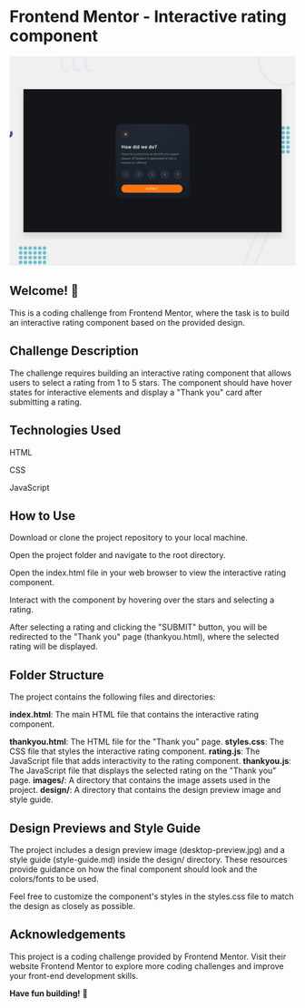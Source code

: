 
# Frontend Mentor - Interactive rating component

![Design preview for the Interactive rating component coding challenge](./design/desktop-preview.jpg)

## Welcome! 👋

This is a coding challenge from Frontend Mentor, where the task is to build an interactive rating component based on the provided design.

## Challenge Description
The challenge requires building an interactive rating component that allows users to select a rating from 1 to 5 stars. The component should have hover states for interactive elements and display a "Thank you" card after submitting a rating.

## Technologies Used
HTML

CSS

JavaScript


## How to Use
Download or clone the project repository to your local machine.

Open the project folder and navigate to the root directory.

Open the index.html file in your web browser to view the interactive rating component.

Interact with the component by hovering over the stars and selecting a rating.

After selecting a rating and clicking the "SUBMIT" button, you will be redirected to the "Thank you" page (thankyou.html), where the selected rating will be displayed.

## Folder Structure
The project contains the following files and directories:

**index.html**: The main HTML file that contains the interactive rating component.

**thankyou.html**: The HTML file for the "Thank you" page.
**styles.css**: The CSS file that styles the interactive rating component.
**rating.js**: The JavaScript file that adds interactivity to the rating component.
**thankyou.js**: The JavaScript file that displays the selected rating on the "Thank you" page.
**images/**: A directory that contains the image assets used in the project.
**design/**: A directory that contains the design preview image and style guide.

## Design Previews and Style Guide
The project includes a design preview image (desktop-preview.jpg) and a style guide (style-guide.md) inside the design/ directory. These resources provide guidance on how the final component should look and the colors/fonts to be used.

Feel free to customize the component's styles in the styles.css file to match the design as closely as possible.

## Acknowledgements
This project is a coding challenge provided by Frontend Mentor. Visit their website Frontend Mentor to explore more coding challenges and improve your front-end development skills.

**Have fun building!** 🚀
